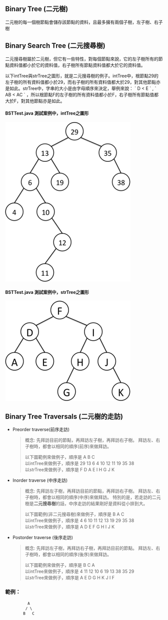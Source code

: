 ## Binary Tree (二元樹)
二元樹的每一個樹節點會儲存該節點的資料，且最多擁有兩個子樹，左子樹、右子樹

## Binary Search Tree (二元搜尋樹)
二元搜尋樹屬於二元樹，但它有一些特性，對每個節點來說，它的左子樹所有的節點資料值都小於它的資料值，右子樹所有節點資料值都大於它的資料值。
<p>以下intTree與strTree之圖形，就是二元搜尋樹的例子。intTree中，根節點29的左子樹的所有資料值都小於29，而右子樹的所有資料值都大於29，對其他節點亦是如此。strTree中，字串的大小是由字母順序來決定，舉例來說： ` D < E ` , ` AB < AC ` ，所以根節點F的左子樹的所有資料值都小於F，右子樹所有節點值都大於F，對其他節點亦是如此。</p>

#### BSTTest.java 測試案例中，intTree之圖形

<img src="img/BST1.png" width="400">


#### BSTTest.java 測試案例中，strTree之圖形

<img src="img/BST2.png" width="400">

## Binary Tree Traversals (二元樹的走訪)

* Preorder traverse(前序走訪)
	> 概念: 先拜訪目前的節點，再拜訪左子樹，再拜訪右子樹。
	> 拜訪左、右子樹時，都會以相同的順序(前序)來做拜訪。
	>
	> 以下圖範例來做例子，順序是 A B C <br>
	> 以intTree來做例子，順序是 29 13 6 4 10 12 11 19 35 38 <br>
	> 以strTree來做例子，順序是 F D A E I H G J K

* Inorder traverse (中序走訪)
	> 概念: 先拜訪左子樹，再拜訪目前的節點，再拜訪右子樹。
	> 拜訪左、右子樹時，都會以相同的順序(中序)來做拜訪。
	> 特別的是，若走訪的二元樹是**二元搜尋樹**的話，中序走訪的結果剛好是資料從小排到大。
	> 
	> 以下圖範例(非二元搜尋樹)來做例子，順序是 B A C <br>
	> 以intTree來做例子，順序是 4 6 10 11 12 13 19 29 35 38 <br>
	> 以strTree來做例子，順序是 A D E F G H I J K

* Postorder traverse (後序走訪)
	> 概念: 先拜訪左子樹，再拜訪右子樹，再拜訪目前的節點。
	> 拜訪左、右子樹時，都會以相同的順序(後序)來做拜訪。
	> 
	> 以下圖範例來做例子，順序是 B C A <br>
	> 以intTree來做例子，順序是 4 11 12 10 6 19 13 38 35 29 <br>
	> 以strTree來做例子，順序是 A E D G H K J I F 

### 範例：
```
		  A
		 / \
		B   C
```
